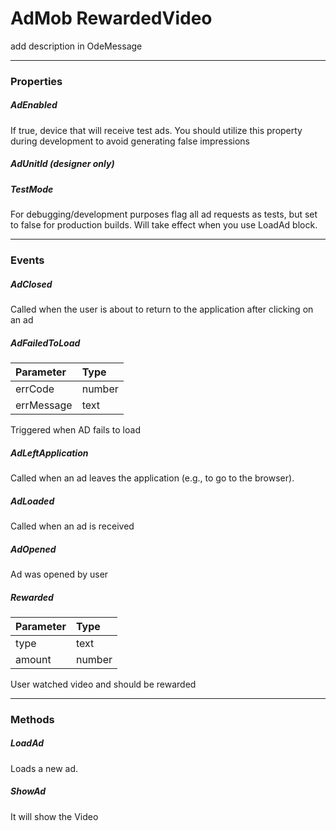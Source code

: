 # AdMob RewardedVideo

add description in OdeMessage

---

### Properties

##### AdEnabled

If true, device that will receive test ads. You should utilize this property during development to avoid generating false impressions

##### AdUnitId (designer only)

##### TestMode

For debugging/development purposes flag all ad requests as tests, but set to false for production builds. Will take effect when you use LoadAd block.

---

### Events

##### AdClosed

Called when the user is about to return to the application after clicking on an ad

##### AdFailedToLoad

| Parameter | Type |
| :--- | :--- |
| errCode | number |
| errMessage | text |

Triggered when AD fails to load

##### AdLeftApplication

Called when an ad leaves the application (e.g., to go to the browser).

##### AdLoaded

Called when an ad is received

##### AdOpened

Ad was opened by user

##### Rewarded

| Parameter | Type |
| :--- | :--- |
| type | text |
| amount | number |

User watched video and should be rewarded

---

### Methods

##### LoadAd

Loads a new ad.

##### ShowAd

It will show the Video

